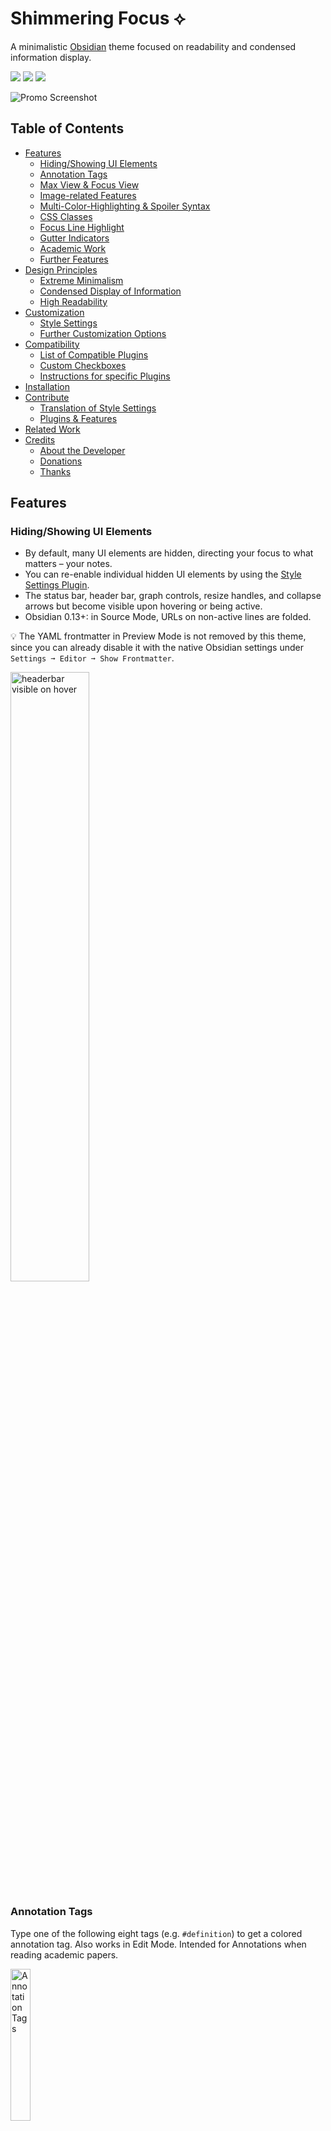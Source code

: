 # Shimmering Focus ⟡

A minimalistic [Obsidian](https://obsidian.md/) theme focused on readability and condensed information display.

<!-- manually updated-->
![](https://img.shields.io/badge/downloads-9789-6E4E9B?style=plastic) ![](https://img.shields.io/github/last-commit/chrisgrieser/shimmering-focus?style=plastic) [![](https://img.shields.io/badge/changelog-click%20here-FFE800?style=plastic)](Changelog.md)

<img src="https://raw.githubusercontent.com/chrisgrieser/shimmering-focus/main/dual-theme-screenshot.png" alt="Promo Screenshot">

## Table of Contents
<!-- MarkdownTOC -->

- [Features](#features)
	- [Hiding/Showing UI Elements](#hidingshowing-ui-elements)
	- [Annotation Tags](#annotation-tags)
	- [Max View & Focus View](#max-view--focus-view)
	- [Image-related Features](#image-related-features)
	- [Multi-Color-Highlighting & Spoiler Syntax](#multi-color-highlighting--spoiler-syntax)
	- [CSS Classes](#css-classes)
	- [Focus Line Highlight](#focus-line-highlight)
	- [Gutter Indicators](#gutter-indicators)
	- [Academic Work](#academic-work)
	- [Further Features](#further-features)
- [Design Principles](#design-principles)
	- [Extreme Minimalism](#extreme-minimalism)
	- [Condensed Display of Information](#condensed-display-of-information)
	- [High Readability](#high-readability)
- [Customization](#customization)
	- [Style Settings](#style-settings)
	- [Further Customization Options](#further-customization-options)
- [Compatibility](#compatibility)
	- [List of Compatible Plugins](#list-of-compatible-plugins)
	- [Custom Checkboxes](#custom-checkboxes)
	- [Instructions for specific Plugins](#instructions-for-specific-plugins)
- [Installation](#installation)
- [Contribute](#contribute)
	- [Translation of Style Settings](#translation-of-style-settings)
	- [Plugins & Features](#plugins--features)
- [Related Work](#related-work)
- [Credits](#credits)
	- [About the Developer](#about-the-developer)
	- [Donations](#donations)
	- [Thanks](#thanks)

<!-- /MarkdownTOC -->

## Features

### Hiding/Showing UI Elements
- By default, many UI elements are hidden, directing your focus to what matters – your notes.
- You can re-enable individual hidden UI elements by using the [Style Settings Plugin](https://github.com/mgmeyers/obsidian-style-settings/).
- The status bar, header bar, graph controls, resize handles, and collapse arrows but become visible upon hovering or being active.
- Obsidian 0.13+: in Source Mode, URLs on non-active lines are folded.

💡 The YAML frontmatter in Preview Mode is not removed by this theme, since you can already disable it with the native Obsidian settings under `Settings ➞ Editor ➞ Show Frontmatter`.

<img src="https://user-images.githubusercontent.com/73286100/131692972-e523f2d4-40c7-452c-83ac-a7f2fbd546ae.gif" alt="headerbar visible on hover" width=50%>

### Annotation Tags
Type one of the following eight tags (e.g. `#definition`) to get a colored annotation tag. Also works in Edit Mode. Intended for Annotations when reading academic papers.

<img width=25% alt="Annotation Tags" src="https://user-images.githubusercontent.com/73286100/146721469-c453a9ed-0e28-4923-a171-f1e196c2e6e1.png">

💡 You can add your own Annotation Tags by adding a snippet [using this template](CSS%20Snippets/annotation-tag-template.css).

### Max View & Focus View
- __Max View__ *(disabled by default)*: When the *left* sidebar is hidden, line length is extended to full length, and images & PDFs are expanded to full width. Readable line length and smaller image & PDF size are re-applied when the left sidebar is shown again.[^1] This is useful when dealing with big tables or many images. To enable *Max View* or adjust the size of images & PDFs, use the [Style Settings Plugin](https://github.com/mgmeyers/obsidian-style-settings/).
- __Focus View__ *(disabled by default)*: Hiding the *left* side bar will also hide the *right* sidebar, with the right side bar staying hidden until the left one is shown again. This synergizes with *Max View*, but also works independently. To enable *Focus View*, use the [Style Settings Plugin](https://github.com/mgmeyers/obsidian-style-settings/).

💡  For both features, it is useful to set a hotkey for the built-in command `Toggle left sidebar`.

<img src="https://user-images.githubusercontent.com/73286100/138562271-2f7d3589-d580-49e4-bea6-ca3e3004ab78.gif" alt="Promo Max View" width=60%>

### Image-related Features
- Click & hold an image to zoom (Preview Mode).
- Alt-text is automatically used as image caption (Preview Mode).
- Set a default image size with the Style Settings Plugin.
- You can also use [Max View](#max-view--focus-view) to toggle between reduced and full image sizes.

### Multi-Color-Highlighting & Spoiler Syntax
- Surround highlights with `*` or `**` for alternative highlight colors (`*==cyan==*` and `**==yellow==**`).
- You can use the [Extra Markdown Commands Plugin](https://github.com/chrisgrieser/obsidian-extra-md-commands) to get hotkeys for them.
- Spoiler Syntax: Emphasized Strikethroughs (`*~~spoiler~~*`) will selectively hide text, except when hovered or the active line.

### CSS Classes
Add `cssclass: {name}` to your yaml front matter to activate specific styling of the note in Preview Mode. The following CSS classes are built in with this theme (more coming in the future):
- `cssclass: clean-top`: Removes Metadata Information, YAML frontmatter, and Breadcrumbs trail from the top of the note.
- `cssclass: dataview-list-in-table`: If you are using a dataview query where some table cells contain lists, use this CSS class to remove the vertical table lines that are off.

### Focus Line Highlight
![Focused Line Highlight](https://user-images.githubusercontent.com/73286100/147863593-a50fbeb0-04c2-4faf-8253-62abf8efca2d.gif)

In contrast to typical active line highlights, the *focused* line highlight will only highlight the direct line where the cursor is located. However, this feature disables the ability to scroll horizontally, so it is disabled by default and must be enabled in the Style Settings. 

### Gutter Indicators
To help increase scannability of long notes, some the presence of some easy-to-miss elements are indicated in the gutter. All indicators can be turned off with the [Style Settings Plugin](https://github.com/mgmeyers/obsidian-style-settings/).
- Footnotes (all modes)
- Search Result Matches (only Source Mode & Live Preview)
- Unresolved links (only Preview Mode)

<img src="https://user-images.githubusercontent.com/73286100/147931964-d5e5d309-d821-4fa1-86c1-4a8952a249d3.png" alt="image" width=70%>

### Academic Work
- Extensive Styling and settings specifically for the [Longform Plugin](https://github.com/kevboh/longform). Prepend a `_` to file names of longform scenes to create sub-scenes that are indented in the sidebar.
- [Pandoc Citations](https://pandoc.org/MANUAL.html#citations-in-note-styles) (`[@citekey]`) and footnotes are visually emphasized
- The alt-text of images is used as caption text, in line with Pandoc's conversion behavior
- The [Max View](#max-view--focus-view) is useful for displaying wide markdown tables.
- [Multi-Color-Highlighting](#multi-color-highlighting--spoiler-syntax) and [Annotation Tags](#annotation-tags) have specifically been made for academic reading.

### Further Features
- Relationship lines in various side bar tabs
- Gutter indicators for footnotes & search results
- File explorer icons
- Indicates trailing white spaces when there is more than one space. This is useful for the Markdown [Two Space Rule](https://daringfireball.net/projects/markdown/syntax#p). (Obsidian 0.13+ / new Editor only).
- Customizable Brightness of the Theme
- Dark Mode for PDFs (when using the theme in dark mode)
- Styled [progress bars (`<progress>`)](https://developer.mozilla.org/en-US/docs/Web/HTML/Element/progress)
- Resizable Graph View Controls (resize at the bottom-right)
- Compatible with [SlRvb's Checkboxes](https://publish.obsidian.md/hub/02+-+Community+Expansions/02.05+All+Community+Expansions/CSS+Snippets/Alternate+Checkboxes+(SlRvb)).

[⬆️ Go Back to Top](#Table-of-Contents)

## Design Principles

### Extreme Minimalism
- This theme is mainly intended for experienced users using mainly the keyboard for navigation.
- As much clutter as possible is removed, letting you focus on content & information that matters.
- You can re-enable all hidden elements by using the [Style Settings Plugin](https://github.com/mgmeyers/obsidian-style-settings/).
- 💡 The settings can still be accessed via `cmd + ,` or `ctrl + ,`.

### Condensed Display of Information
- Screen real estate is used much more efficiently to display more information at the same time.
- Useful for smaller screens, split screens, bigger font sizes, or simply to see more information without having to scroll.
- Images and PDFs are displayed at a smaller sized. (Size can be configured with the Style Settings Plugin,) Click and hold an image to enlarge it again, or use the [Max View Feature](#Max-View).
- Option to trim filenames in the sidebar for even more compactness.

<img width=60% alt="Screenshot 2021-10-23 17 06 22" src="https://user-images.githubusercontent.com/73286100/138561771-1067d041-eeb2-4dfe-8d79-f7fa754ca419.png">

### High Readability
- Theme Brightness is adjustable via [Style Settings Plugin](https://github.com/mgmeyers/obsidian-style-settings/).
- [Gutter Indicators](#gutter-indicators) and the visual emphasis of Pandoc Citations and footnotes increase the scannability of longer notes.
- Wider Input boxes, clearer icons, increased size of small UI elements (e.g. collapse indicators), thicker lines for tables & hr.
- Increased contrast throughout, especially with the [annoying gray font on light-gray background](https://forum.obsidian.md/t/enhance-default-color-contrast-of-the-icons/23045/3).
- Decreased font size variation to increase readability & information density
- At the same time increased distinctiveness of different classes through subtle variation in typeface, font style, or backgrounds.
- Alternating row colors in tables, Command Palette, and Quick Switchers, ...
- Increased readability of bold in dark mode by applying subtle text shadow.
- Plugin names in the Command Palette are moved to the right and more visually distinct.
- Overscroll at the bottom of the editor and settings tabs.
- Easy-to-read fonts for every use case:
	- [iA Writer Quattro](https://github.com/iaolo/iA-Fonts/tree/master/iA%20Writer%20Quattro) as clear sans font for the editor
	- [Recursive](https://www.recursive.design/) for as a clear menu font
	- [Input Mono](https://input.djr.com/) as monospace font for code
	- [Optima](https://en.wikipedia.org/wiki/Optima) as humanist font for headings
	- [Crimson Pro](https://fonts.google.com/specimen/Crimson+Pro) as serif font for Longform notes

<img src="https://user-images.githubusercontent.com/73286100/144147616-59ba2513-78cc-4143-91e5-c222bc307bd9.gif" alt="Screen Recording 2021-12-01 at 00 51 21a" width=60%>

[⬆️ Go Back to Top](#Table-of-Contents)

## Customization

### Style Settings
This themes supports dozens of customization options via the [Style Settings Plugin](https://github.com/mgmeyers/obsidian-style-settings/). 

<img width=50% alt="Screenshot 2021-12-19 21 12 59" src="https://user-images.githubusercontent.com/73286100/146689428-e29af1e7-92f8-4dce-afda-ef3545743d96.png">

### Further Customization Options
- To add your own annotation tags, [use this template](CSS%20Snippets/annotation-tag-template.css).
- To switch to Outlined [Material Icons](https://fonts.google.com/icons?selected=Material+Icons), add [this CSS snippet](CSS%20Snippets/outlined-material-icons.css).

## Compatibility

### List of Compatible Plugins
*Shimmering Focus* is compatible with and has includes styling for all core plugins, the most common community plugins, as well as about a dozen more community plugins.

➡️ [Full list of compatible plugins.](https://publish.obsidian.md/hub/02+-+Community+Expansions/02.05+All+Community+Expansions/Themes/Shimmering+Focus#Plugin+Compatibility+1)

### Custom Checkboxes
This theme has been adjusted to be compatible with [SlRvb's Checkboxes](https://publish.obsidian.md/hub/02+-+Community+Expansions/02.05+All+Community+Expansions/CSS+Snippets/Alternate+Checkboxes+(SlRvb)).

### Instructions for specific Plugins
In accordance with the minimalistic philosophy of the theme, unnecessary UI elements of some plugins have also been removed. However, you can still access the full plugin functionality.

- Longform: - Prepend a `_` to file names of longform scenes to create sub-scenes. 
- Sliding Panes: As long as you are using `rotated headers`, the header is permanently shown.
- Kanban: Right-click cards to edit them.
- Breadcrumbs: Even with buttons removed, you can refresh the index via Command Palette
- Quick Explorer: Re-enable the title bar with the [Style Settings Plugin](https://github.com/mgmeyers/obsidian-style-settings/) for the breadcrumbs
- Dataview: If the table lines are off, use the [`dataview-list-in-table` CSS Classes](#css-classes)
- Ozan's Image in Editor: Image Sizes are affected by the Image Settings & by the Max View Feature.
- Starred (Core Plugin): To be able to star searches, re-enable the Starred pane buttons with the [Style Settings Plugin](https://github.com/mgmeyers/obsidian-style-settings/)

## Installation
You can find *Shimmering Focus* in Obsidian's community themes browser under `Obsidian Settings ➞ Appearance ➞ Themes ➞ Manage`.

## Contribute

### Translation of Style Settings
Very welcome are [localizations of Style Settings Plugins](https://github.com/mgmeyers/obsidian-style-settings#localization-support), so the theme is more accessible to non-English speakers. This requires no knowledge of CSS. Please get in touch if you are interested in translating!

### Plugins & Features
Pull requests for plugins or features I haven't implemented are also welcome. If they are bigger changes, be sure to check with me before.

- Try to follow the [design philosophy](#design-principles) of the theme.
- All sections have a `< ` as prefix for quicker navigation. This means you can for example search for `< font` to navigate to the font section.
- For consistency and code quality, use [stylelint](https://stylelint.io/) with the provided configuration (the `.stylelintrc.json` file). If you are not familiar with stylelint, check out [my guide in the Obsidian Hub](https://publish.obsidian.md/hub/04+-+Guides,+Workflows,+&+Courses/Guides/Why+and+How+to+use+Stylelint+for+your+Obsidian+Theme.md).

```shell
git clone git@github.com:chrisgrieser/shimmering-focus.git
cd ./shimmering-focus
npm install stylelint postcss stylelint-config-recommended stylelint-order stylelint-declaration-block-no-ignored-properties
```

## Related Work
If you use Alfred, be sure to check out [my themes for Alfred](https://github.com/chrisgrieser/alfred-themes).

## Credits

### About the Developer
In my day job, I am a sociologist studying the social mechanisms underlying the digital economy. For my PhD project, I investigate the governance of the app economy and how software ecosystems manage the tension between innovation and compatibility. If you are interested in this subject, feel free to visit [my academic homepage](https://chris-grieser.de/) and get in touch.

- [Discord](https://discord.gg/veuWUTm): `@pseudometa#9546`
- Twitter: [@pseudo_meta](https://twitter.com/pseudo_meta)

Please report theme-related requests by creating a [GitHub issues](https://github.com/chrisgrieser/shimmering-focus/issues) — it is easier to keep track of them there. 

### Donations
Donations are welcome via [PayPal](https://www.paypal.com/paypalme/ChrisGrieser) or [Ko-Fi](https://ko-fi.com/pseudometa). 🙏

### Thanks
Thanks for help and/or CSS snippets:
- **@SlRvb**
- **@javalent**
- @Chetachie
- @Atlas
- @jdaniel
- @NothingIsLost

[⬆️ Go Back to Top](#Table-of-Contents)

[^1]: Requires the `Readable line length` editor setting to be *enabled*.
